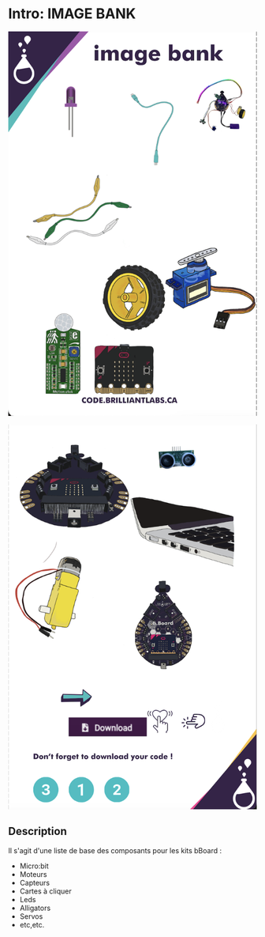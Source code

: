 # Intro:  IMAGE BANK

<!-- Write here -->

<!-- ![Image_Bank-EN](https://github.com/Brilliant-Labs/code.bl/blob/code_alpha/packaged/docs/static/mb/projects/bboard-tutorials-cards/1_Intro/Intro1/Image_Bank-EN.png?raw=true "Image_Bank-EN")-->

![Image_Bank-EN_A](https://github.com/Brilliant-Labs/code.bl/blob/code_alpha/packaged/docs/static/mb/projects/bboard-tutorials-cards/1_Intro/Intro1/Image_Bank-EN_A.png?raw=true "Image_Bank-EN_A")

![Image_Bank-EN_B](https://github.com/Brilliant-Labs/code.bl/blob/code_alpha/packaged/docs/static/mb/projects/bboard-tutorials-cards/1_Intro/Intro1/Image_Bank-EN_B.png?raw=true "Image_Bank-EN_B")

## Description

<!-- Write here -->
Il s'agit d'une liste de base des composants pour les kits bBoard :

- Micro:bit
- Moteurs
- Capteurs
- Cartes à cliquer
- Leds
- Alligators
- Servos
- etc,etc.